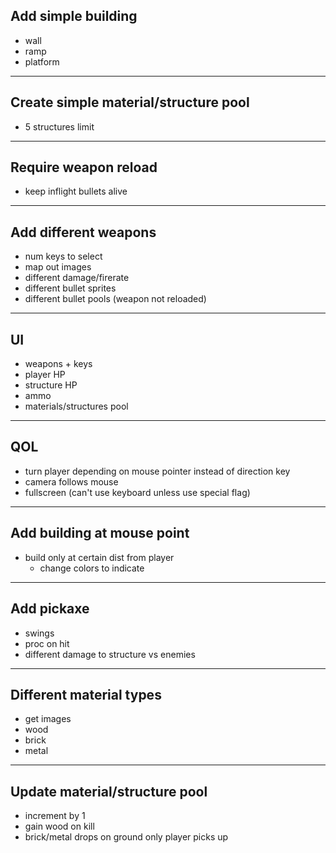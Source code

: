 ## Add simple building
- wall
- ramp
- platform


---


## Create simple material/structure pool
- 5 structures limit


---


## Require weapon reload
- keep inflight bullets alive


---


## Add different weapons
- num keys to select
- map out images
- different damage/firerate
- different bullet sprites
- different bullet pools (weapon not reloaded)


---


## UI
- weapons + keys
- player HP
- structure HP
- ammo
- materials/structures pool


---


## QOL
- turn player depending on mouse pointer instead of direction key
- camera follows mouse
- fullscreen (can't use keyboard unless use special flag)


---


## Add building at mouse point
- build only at certain dist from player
  - change colors to indicate


---


## Add pickaxe
- swings
- proc on hit
- different damage to structure vs enemies


---


## Different material types
- get images
- wood
- brick
- metal


---


## Update material/structure pool
- increment by 1
- gain wood on kill
- brick/metal drops on ground only player picks up
